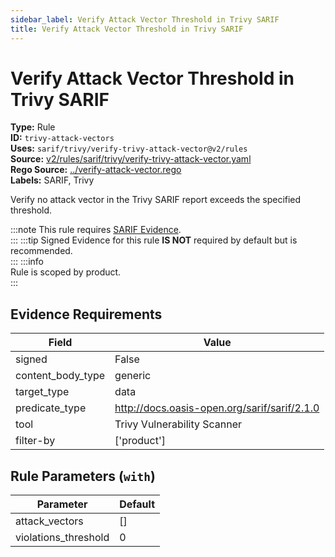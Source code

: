 ```yaml
---
sidebar_label: Verify Attack Vector Threshold in Trivy SARIF
title: Verify Attack Vector Threshold in Trivy SARIF
---  
```

# Verify Attack Vector Threshold in Trivy SARIF  
**Type:** Rule  
**ID:** `trivy-attack-vectors`  
**Uses:** `sarif/trivy/verify-trivy-attack-vector@v2/rules`  
**Source:** [v2/rules/sarif/trivy/verify-trivy-attack-vector.yaml](https://github.com/scribe-public/sample-policies/blob/main/v2/rules/sarif/trivy/verify-trivy-attack-vector.yaml)  
**Rego Source:** [../verify-attack-vector.rego](https://github.com/scribe-public/sample-policies/blob/main/v2/rules/sarif/trivy/../verify-attack-vector.rego)  
**Labels:** SARIF, Trivy  

Verify no attack vector in the Trivy SARIF report exceeds the specified threshold.

:::note 
This rule requires [SARIF Evidence](https://scribe-security.netlify.app/docs/docs/valint/sarif).  
::: 
:::tip 
Signed Evidence for this rule **IS NOT** required by default but is recommended.  
::: 
:::info  
Rule is scoped by product.  
:::  

## Evidence Requirements  
| Field | Value |
|-------|-------|
| signed | False |
| content_body_type | generic |
| target_type | data |
| predicate_type | http://docs.oasis-open.org/sarif/sarif/2.1.0 |
| tool | Trivy Vulnerability Scanner |
| filter-by | ['product'] |

## Rule Parameters (`with`)  
| Parameter | Default |
|-----------|---------|
| attack_vectors | [] |
| violations_threshold | 0 |

